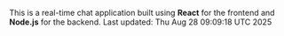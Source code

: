 This is a real-time chat application built using **React** for the frontend and **Node.js** for the backend.
Last updated: Thu Aug 28 09:09:18 UTC 2025
